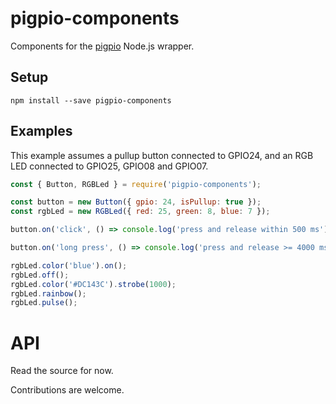 # pigpio-components

Components for the [pigpio](https://github.com/fivdi/pigpio) Node.js wrapper.

## Setup

`npm install --save pigpio-components`

## Examples

This example assumes a pullup button connected to GPIO24, and an RGB LED
connected to GPIO25, GPIO08 and GPIO07.

```js
const { Button, RGBLed } = require('pigpio-components');

const button = new Button({ gpio: 24, isPullup: true });
const rgbLed = new RGBLed({ red: 25, green: 8, blue: 7 });

button.on('click', () => console.log('press and release within 500 ms'));

button.on('long press', () => console.log('press and release >= 4000 ms'));

rgbLed.color('blue').on();
rgbLed.off();
rgbLed.color('#DC143C').strobe(1000);
rgbLed.rainbow();
rgbLed.pulse();

```

# API

Read the source for now.

Contributions are welcome.

